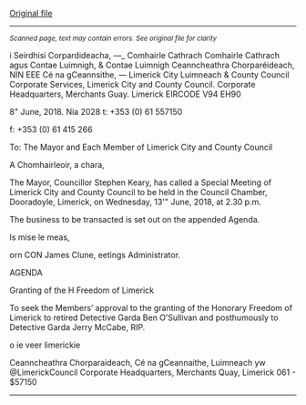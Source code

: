 [Original file](https://www.limerick.ie/sites/default/files/media/documents/2018-06/00%20Agenda%20Special%20Meeting%20130618.pdf)

---
*<small>Scanned page, text may contain errors. See original file for clarity</small>*  

i Seirdhisi Corpardideacha,
_—__ Comhairle Cathrach Comhairle Cathrach agus Contae Luimnigh,
& Contae Luimnigh Ceanncheathra Chorparéideach,
NIN EEE Cé na gCeannsithe,
— Limerick City Luimneach
& County Council
Corporate Services,
Limerick City and County Council.
Corporate Headquarters,
Merchants Guay.
Limerick
EIRCODE V94 EH90

8" June, 2018.
Nia 2028 t: +353 (0) 61 557150

f: +353 (0) 61 415 266

To: The Mayor and Each Member of Limerick City and County Council

A Chomhairleoir, a chara,

The Mayor, Councillor Stephen Keary, has called a Special Meeting of Limerick
City and County Council to be held in the Council Chamber, Dooradoyle,
Limerick, on Wednesday, 13'" June, 2018, at 2.30 p.m.

The business to be transacted is set out on the appended Agenda.

Is mise le meas,

orn CON
James Clune,
eetings Administrator.

AGENDA

Granting of the H Freedom of Limerick

To seek the Members’ approval to the granting of the Honorary Freedom of
Limerick to retired Detective Garda Ben O’Sullivan and posthumously to
Detective Garda Jerry McCabe, RIP.

o ie
veer limerickie

Ceanncheathra Chorparaideach, Cé na gCeannaithe, Luimneach yw @LimerickCouncil
Corporate Headquarters, Merchants Quay, Limerick 061 - $57150


---
